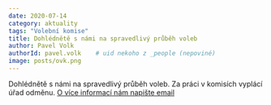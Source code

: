 ```yaml
---
date: 2020-07-14
category: aktuality
tags: "Volební komise"
title: Dohlédnětě s námi na spravedlivý průběh voleb
author: Pavel Volk
authorId: pavel.volk    # uid nekoho z _people (nepoviné)
image: posts/ovk.png
---
```


Dohlédnětě s námi na spravedlivý průběh voleb. 
Za práci v komisích vyplácí úřad odměnu. 
<a href="mailto:ovk@pirati.cz">O více informací nám napište email</a>
